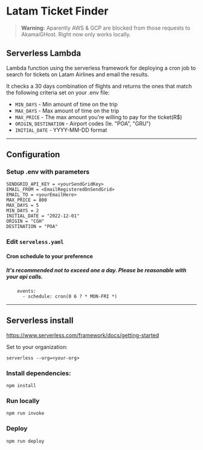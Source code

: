 # Latam Ticket Finder

> **Warning:**
> Aparently AWS & GCP are blocked from those requests to AkamaiGHost. Right now only works locally.

## Serverless Lambda

Lambda function using the serverless framework for deploying a cron job to search for tickets on Latam Airlines and email the results.

It checks a 30 days combination of flights and returns the ones that match the following criteria set on your .env file:

- `MIN_DAYS` - Min amount of time on the trip
- `MAX_DAYS` - Max amount of time on the trip
- `MAX_PRICE` - The max amount you're willing to pay for the ticket(R$)
- `ORIGIN`, `DESTINATION` - Airport codes (Ie. "POA", "GRU")
- `INITIAL_DATE` - YYYY-MM-DD format

---

## Configuration

### Setup .env with parameters

```
SENDGRID_API_KEY = <yourSendGridKey>
EMAIL_FROM = <EmailRegisteredOnSendGrid>
EMAIL_TO = <yourEmailHere>
MAX_PRICE = 800
MAX_DAYS = 5
MIN_DAYS = 2
INITIAL_DATE = "2022-12-01"
ORIGIN = "CGH"
DESTINATION = "POA"
```

### Edit `serveless.yaml`

#### Cron schedule to your preference

##### <i> It's recommended not to exceed one a day. Please be reasonable with your api calls.</i>

```
    events:
      - schedule: cron(0 6 ? * MON-FRI *)
```

---

## Serverless install

https://www.serverless.com/framework/docs/getting-started

Set to your organization:

```
serverless --org=<your-org>
```

### Install dependencies:

```
npm install
```

### Run locally

```
npm run invoke
```

### Deploy

```
npm run deploy
```
